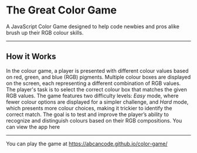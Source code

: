 # The Great Color Game
A JavaScript Color Game designed to help code newbies and pros alike brush up their RGB colour skills. 

---

## How it Works
In the colour game, a player is presented with different colour values based on red, green, and blue (RGB) pigments. Multiple colour boxes are displayed on the screen, each representing a different combination of RGB values. The player's task is to select the correct colour box that matches the given RGB values. The game features two difficulty levels: *Easy* mode, where fewer colour options are displayed for a simpler challenge, and *Hard* mode, which presents more colour choices, making it trickier to identify the correct match. The goal is to test and improve the player’s ability to recognize and distinguish colours based on their RGB compositions.
You can view the app here 


---

You can play the game at https://abcancode.github.io/color-game/

